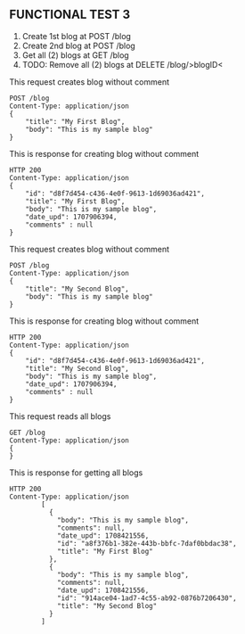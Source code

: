 ## FUNCTIONAL TEST 3
1) Create 1st blog at POST /blog
2) Create 2nd blog at POST /blog
3) Get all (2) blogs at GET /blog
4) TODO: Remove all (2) blogs at DELETE /blog/>blogID<

This request creates blog without comment
```docassertrequest
POST /blog
Content-Type: application/json
{
    "title": "My First Blog",
    "body": "This is my sample blog"
}
```

This is response for creating blog without comment
```docassertresponse
HTTP 200
Content-Type: application/json
{
    "id": "d8f7d454-c436-4e0f-9613-1d69036ad421",
    "title": "My First Blog",
    "body": "This is my sample blog",
    "date_upd": 1707906394,
    "comments" : null
}
```
[ignore]: # ($.id)
[ignore]: # ($.date_upd)
[let id1]: # ($.id)



This request creates blog without comment
```docassertrequest
POST /blog
Content-Type: application/json
{
    "title": "My Second Blog",
    "body": "This is my sample blog"
}
```

This is response for creating blog without comment
```docassertresponse
HTTP 200
Content-Type: application/json
{
    "id": "d8f7d454-c436-4e0f-9613-1d69036ad421",
    "title": "My Second Blog",
    "body": "This is my sample blog",
    "date_upd": 1707906394,
    "comments" : null
}
```
[ignore]: # ($.id)
[ignore]: # ($.date_upd)
[let id2]: # ($.id)


This request reads all blogs
```docassertrequest
GET /blog
Content-Type: application/json
{
}
```

This is response for getting all blogs
```docassertresponse
HTTP 200
Content-Type: application/json
        [
          {
            "body": "This is my sample blog",
            "comments": null,
            "date_upd": 1708421556,
            "id": "a8f376b1-382e-443b-bbfc-7daf0bbdac38",
            "title": "My First Blog"
          },
          {
            "body": "This is my sample blog",
            "comments": null,
            "date_upd": 1708421556,
            "id": "914ace04-1ad7-4c55-ab92-0876b7206430",
            "title": "My Second Blog"
          }
        ]
```
[ignore]: # ($[*].id)
[ignore]: # ($[*].date_upd)
[ignore]: # ($[*].comments)

